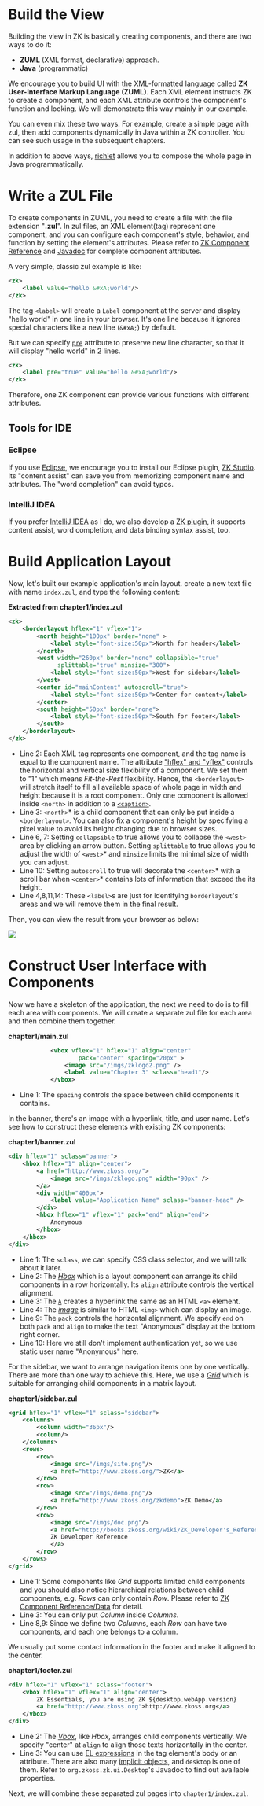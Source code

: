 # Build the View
Building the view in ZK is basically creating components, and there are two ways to do it:
* **ZUML** (XML format, declarative) approach.
* **Java** (programmatic)

We encourage you to build UI with the XML-formatted language called **ZK User-Interface Markup Language (ZUML)**. Each XML element instructs ZK to create a component, and each XML attribute controls the component's function and looking. We will demonstrate this way mainly in our example.

You can even mix these two ways. For example, create a simple page with zul, then add components dynamically in Java within a ZK controller. You can see such usage in the subsequent chapters.

In addition to above ways,  [richlet](/zk_dev_ref/UI%20Composing/Richlet) allows you to compose the whole page in Java programmatically.


# Write a ZUL File
To create components in ZUML, you need to create a file with the file extension "**.zul**". In zul files, an XML element(tag) represent one component, and you can configure each component's style, behavior, and function by setting the element's attributes. Please refer to [ZK Component Reference](/zk_component_ref) and [Javadoc](http://zkoss.org/javadoc/latest/zk/) for complete component attributes.

A very simple, classic zul example is like:
```xml
<zk>
	<label value="hello &#xA;world"/>
</zk>
```
The tag `<label>` will create a `Label` component at the server and display "hello world" in one line in your browser. It's one line because it ignores special characters like a new line (`&#xA;`) by default.

But we can specify [`pre`](https://www.zkoss.org/wiki/ZK_Component_Reference/Essential_Components/Label#Properties) attribute to preserve new line character, so that it will display "hello world" in 2 lines.

```xml
<zk>
	<label pre="true" value="hello &#xA;world"/>
</zk>
```

Therefore, one ZK component can provide various functions with different attributes.

## Tools for IDE
### Eclipse
If you use [Eclipse](https://www.eclipse.org/), we encourage you to install our Eclipse plugin, [ZK Studio](https://www.zkoss.org/product/zkstudio). Its "content assist" can save you from memorizing component name and attributes. The "word completion" can avoid typos.

### IntelliJ IDEA
If you prefer [IntelliJ IDEA](https://www.jetbrains.com/idea/?fromMenu) as I do, we also develop a [ZK plugin](https://plugins.jetbrains.com/plugin/7855-zk), it supports content assist, word completion, and data binding syntax assist, too.


# Build Application Layout
Now, let's built our example application's main layout. create a new text file with name `index.zul`, and type the following content:

**Extracted from chapter1/index.zul**

```xml
<zk>
    <borderlayout hflex="1" vflex="1">
        <north height="100px" border="none" >
            <label style="font-size:50px">North for header</label>
        </north>
        <west width="260px" border="none" collapsible="true"
              splittable="true" minsize="300">
            <label style="font-size:50px">West for sidebar</label>
        </west>
        <center id="mainContent" autoscroll="true">
            <label style="font-size:50px">Center for content</label>
        </center>
        <south height="50px" border="none">
            <label style="font-size:50px">South for footer</label>
        </south>
    </borderlayout>
</zk>
```

-   Line 2: Each XML tag represents one component, and the tag name is
    equal to the component name. The attribute [ "hflex" and
    "vflex"](/zk_dev_ref/UI%20Patterns/Hflex%20and%20Vflex)
    controls the horizontal and vertical size flexibility of a
    component. We set them to "1" which means *Fit-the-Rest*
    flexibility. Hence, the `<borderlayout>` will stretch itself to fill
    all available space of whole page in width and height because it is
    a root component. Only one component is allowed inside `<north>` in
    addition to a [
    `<caption>`](/zk_component_ref/Containers/Caption).
-   Line 3: `<north>`* is a child component that can only be put inside a `<borderlayout>`. You can also fix a component's height by specifying
    a pixel value to avoid its height changing due to browser sizes.
-   Line 6, 7: Setting `collapsible` to true allows you to collapse the
    `<west>` area by clicking an arrow button. Setting `splittable` to
    true allows you to adjust the width of `<west>`* and `minsize` limits
    the minimal size of width you can adjust.
-   Line 10: Setting `autoscroll` to true will decorate the `<center>`*
    with a scroll bar when `<center>`* contains lots of information that
    exceed the its height.
-   Line 4,8,11,14: These `<label>`s are just for identifying
    `borderlayout`'s areas and we will remove them in the final result.

Then, you can view the result from your browser as below:

![ ](/zk_essentials/images/ze-ch3-layout.png)


# Construct User Interface with Components

Now we have a skeleton of the application, the next we need to do is to
fill each area with components. We will create a separate zul file for
each area and then combine them together.

**chapter1/main.zul**

```xml
            <vbox vflex="1" hflex="1" align="center"
                    pack="center" spacing="20px" >
                <image src="/imgs/zklogo2.png" />
                <label value="Chapter 3" sclass="head1"/>
            </vbox>
```

-   Line 1: The `spacing` controls the space between child components it
    contains.

In the banner, there's an image with a hyperlink, title, and user name.
Let's see how to construct these elements with existing ZK components:

**chapter1/banner.zul**

```xml
<div hflex="1" sclass="banner">
    <hbox hflex="1" align="center">
        <a href="http://www.zkoss.org/">
            <image src="/imgs/zklogo.png" width="90px" />
        </a>
        <div width="400px">
            <label value="Application Name" sclass="banner-head" />
        </div>
        <hbox hflex="1" vflex="1" pack="end" align="end">
            Anonymous
        </hbox>
    </hbox>
</div>
```

-   Line 1: The `sclass`, we can specify CSS class selector, and we will
    talk about it later.
-   Line 2: The [*Hbox*](/zk_component_ref/Layouts/Hbox)
    which is a layout component can arrange its child components in a
    row horizontally. Its `align` attribute controls the vertical
    alignment.
-   Line 3: The [`A`](/zk_component_ref/Essential%20Components/A)
    creates a hyperlink the same as an HTML `<a>` element.
-   Line 4: The [*image*](/zk_component_ref/Essential%20Components/Image)
    is similar to HTML `<img>` which can display an image.
-   Line 9: The `pack` controls the horizontal alignment. We specify
    `end` on both `pack` and `align` to make the text "Anonymous"
    display at the bottom right corner.
-   Line 10: Here we still don't implement authentication yet, so we use
    static user name "Anonymous" here.

For the sidebar, we want to arrange navigation items one by one
vertically. There are more than one way to achieve this. Here, we use a
[ *Grid*](/zk_component_ref/Data/Grid) which is
suitable for arranging child components in a matrix layout.

**chapter1/sidebar.zul**

```xml
<grid hflex="1" vflex="1" sclass="sidebar">
    <columns>
        <column width="36px"/>
        <column/>
    </columns>
    <rows>
        <row>
            <image src="/imgs/site.png"/>
            <a href="http://www.zkoss.org/">ZK</a>
        </row>
        <row>
            <image src="/imgs/demo.png"/>
            <a href="http://www.zkoss.org/zkdemo">ZK Demo</a>
        </row>
        <row>
            <image src="/imgs/doc.png"/>
            <a href="http://books.zkoss.org/wiki/ZK_Developer's_Reference">
            ZK Developer Reference
            </a>
        </row>
    </rows>
</grid>
```

-   Line 1: Some components like *Grid* supports limited child
    components and you should also notice hierarchical relations between
    child components, e.g. *Rows* can only contain *Row*. Please refer
    to
    [ZK Component Reference/Data](/zk_component_ref/Data)
    for detail.
-   Line 3: You can only put *Column* inside *Columns*.
-   Line 8,9: Since we define two *Column*s, each *Row* can have two
    components, and each one belongs to a column.

We usually put some contact information in the footer and make it
aligned to the center.

**chapter1/footer.zul**

```xml
<div hflex="1" vflex="1" sclass="footer">
    <vbox hflex="1" vflex="1" align="center">
        ZK Essentials, you are using ZK ${desktop.webApp.version}
        <a href="http://www.zkoss.org">http://www.zkoss.org</a>
    </vbox>
</div>
```

-   Line 2: The
    [*Vbox*](/zk_component_ref/Layouts/Vbox), like
    *Hbox*, arranges child components vertically. We specify "center" at
    `align` to align those texts horizontally in the center.
-   Line 3: You can use [ EL
    expressions](/zuml_ref/EL%20Expressions) in the tag
    element's body or an attribute. There are also many [ implicit
    objects](/zuml_ref/EL%20Expressions/Implicit%20Objects%20(Predefined%20Variables)),
    and `desktop` is one of them. Refer to
    `org.zkoss.zk.ui.Desktop`'s Javadoc to find out
    available properties.

Next, we will combine these separated zul pages into
`chapter1/index.zul`.
